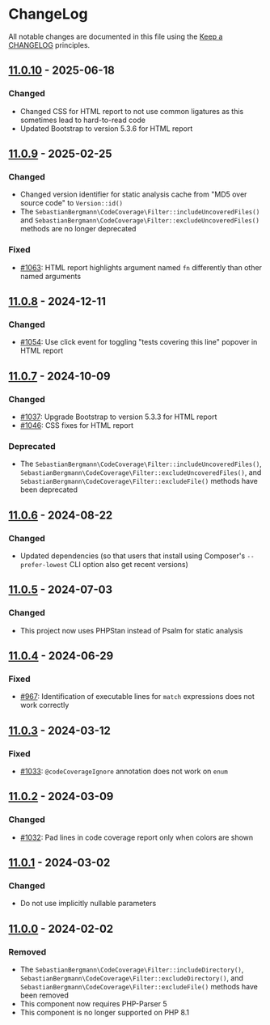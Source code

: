 # ChangeLog

All notable changes are documented in this file using the [Keep a CHANGELOG](http://keepachangelog.com/) principles.

## [11.0.10] - 2025-06-18

### Changed

* Changed CSS for HTML report to not use common ligatures as this sometimes lead to hard-to-read code
* Updated Bootstrap to version 5.3.6 for HTML report

## [11.0.9] - 2025-02-25

### Changed

* Changed version identifier for static analysis cache from "MD5 over source code" to `Version::id()`
* The `SebastianBergmann\CodeCoverage\Filter::includeUncoveredFiles()` and `SebastianBergmann\CodeCoverage\Filter::excludeUncoveredFiles()` methods are no longer deprecated

### Fixed

* [#1063](https://github.com/sebastianbergmann/php-code-coverage/issues/1063): HTML report highlights argument named `fn` differently than other named arguments

## [11.0.8] - 2024-12-11

### Changed

* [#1054](https://github.com/sebastianbergmann/php-code-coverage/pull/1054): Use click event for toggling "tests covering this line" popover in HTML report

## [11.0.7] - 2024-10-09

### Changed

* [#1037](https://github.com/sebastianbergmann/php-code-coverage/pull/1037): Upgrade Bootstrap to version 5.3.3 for HTML report
* [#1046](https://github.com/sebastianbergmann/php-code-coverage/pull/1046): CSS fixes for HTML report

### Deprecated

* The `SebastianBergmann\CodeCoverage\Filter::includeUncoveredFiles()`, `SebastianBergmann\CodeCoverage\Filter::excludeUncoveredFiles()`, and `SebastianBergmann\CodeCoverage\Filter::excludeFile()` methods have been deprecated

## [11.0.6] - 2024-08-22

### Changed

* Updated dependencies (so that users that install using Composer's `--prefer-lowest` CLI option also get recent versions)

## [11.0.5] - 2024-07-03

### Changed

* This project now uses PHPStan instead of Psalm for static analysis

## [11.0.4] - 2024-06-29

### Fixed

* [#967](https://github.com/sebastianbergmann/php-code-coverage/issues/967): Identification of executable lines for `match` expressions does not work correctly

## [11.0.3] - 2024-03-12

### Fixed

* [#1033](https://github.com/sebastianbergmann/php-code-coverage/issues/1033): `@codeCoverageIgnore` annotation does not work on `enum`

## [11.0.2] - 2024-03-09

### Changed

* [#1032](https://github.com/sebastianbergmann/php-code-coverage/pull/1032): Pad lines in code coverage report only when colors are shown

## [11.0.1] - 2024-03-02

### Changed

* Do not use implicitly nullable parameters

## [11.0.0] - 2024-02-02

### Removed

* The `SebastianBergmann\CodeCoverage\Filter::includeDirectory()`, `SebastianBergmann\CodeCoverage\Filter::excludeDirectory()`, and `SebastianBergmann\CodeCoverage\Filter::excludeFile()` methods have been removed
* This component now requires PHP-Parser 5
* This component is no longer supported on PHP 8.1

[11.0.10]: https://github.com/sebastianbergmann/php-code-coverage/compare/11.0.9...11.0.10
[11.0.9]: https://github.com/sebastianbergmann/php-code-coverage/compare/11.0.8...11.0.9
[11.0.8]: https://github.com/sebastianbergmann/php-code-coverage/compare/11.0.7...11.0.8
[11.0.7]: https://github.com/sebastianbergmann/php-code-coverage/compare/11.0.6...11.0.7
[11.0.6]: https://github.com/sebastianbergmann/php-code-coverage/compare/11.0.5...11.0.6
[11.0.5]: https://github.com/sebastianbergmann/php-code-coverage/compare/11.0.4...11.0.5
[11.0.4]: https://github.com/sebastianbergmann/php-code-coverage/compare/11.0.3...11.0.4
[11.0.3]: https://github.com/sebastianbergmann/php-code-coverage/compare/11.0.2...11.0.3
[11.0.2]: https://github.com/sebastianbergmann/php-code-coverage/compare/11.0.1...11.0.2
[11.0.1]: https://github.com/sebastianbergmann/php-code-coverage/compare/11.0.0...11.0.1
[11.0.0]: https://github.com/sebastianbergmann/php-code-coverage/compare/10.1...11.0.0
